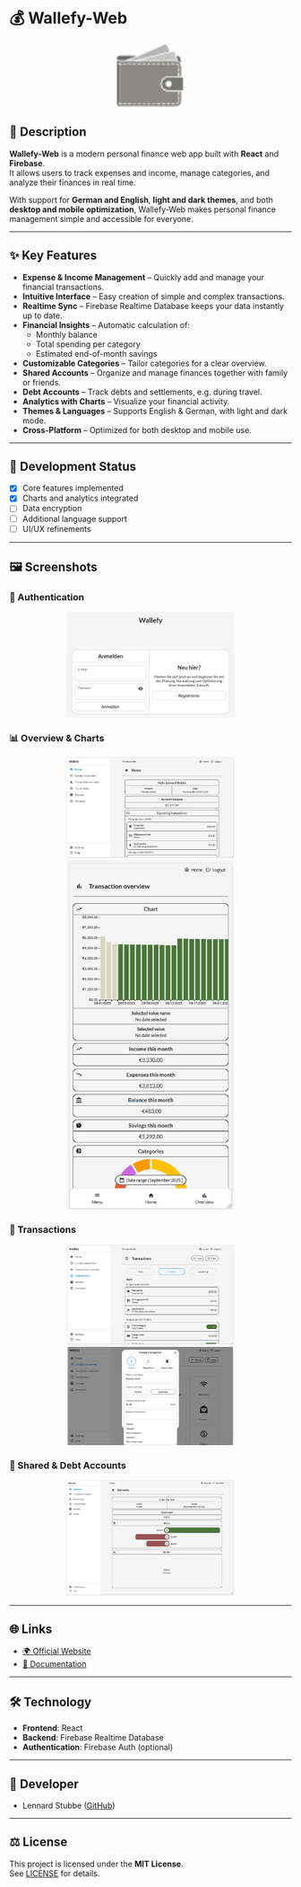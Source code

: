 # 💰 Wallefy-Web

<!-- App Icon -->
<p align="center">
  <img src="src/WallefyIcon.svg" alt="App Icon" width="120"/>
</p>

## 📝 Description
**Wallefy-Web** is a modern personal finance web app built with **React** and **Firebase**.  
It allows users to track expenses and income, manage categories, and analyze their finances in real time.  

With support for **German and English**, **light and dark themes**, and both **desktop and mobile optimization**, Wallefy-Web makes personal finance management simple and accessible for everyone.  

---

## ✨ Key Features
- **Expense & Income Management** – Quickly add and manage your financial transactions.  
- **Intuitive Interface** – Easy creation of simple and complex transactions.  
- **Realtime Sync** – Firebase Realtime Database keeps your data instantly up to date.  
- **Financial Insights** – Automatic calculation of:  
  - Monthly balance  
  - Total spending per category  
  - Estimated end-of-month savings  
- **Customizable Categories** – Tailor categories for a clear overview.  
- **Shared Accounts** – Organize and manage finances together with family or friends.  
- **Debt Accounts** – Track debts and settlements, e.g. during travel.  
- **Analytics with Charts** – Visualize your financial activity.  
- **Themes & Languages** – Supports English & German, with light and dark mode.  
- **Cross-Platform** – Optimized for both desktop and mobile use.  

---

## 🚀 Development Status
- [x] Core features implemented  
- [x] Charts and analytics integrated  
- [ ] Data encryption  
- [ ] Additional language support  
- [ ] UI/UX refinements  

---

## 🖼️ Screenshots

### 🔐 Authentication
<p align="center">
  <img src="screenshots/Screenshot-Auth.png" width="300"/>
</p>

### 📊 Overview & Charts
<p align="center">
  <img src="screenshots/Screenshot-Overview.png" width="300"/>
  <img src="screenshots/Screenshot-Charts.png" width="300"/>
</p>

### 💸 Transactions
<p align="center">
  <img src="screenshots/Screenshot-Transactions.png" width="300"/>
  <img src="screenshots/Screenshot-Create-Transaction.png" width="300"/>
</p>

### 🤝 Shared & Debt Accounts
<p align="center">
  <img src="screenshots/Screenshot-Depts.png" width="300"/>
</p>

---

## 🌐 Links
- [🌍 Official Website](https://example.com)  
- [📖 Documentation](https://example.com/docs)  

---

## 🛠️ Technology
- **Frontend**: React  
- **Backend**: Firebase Realtime Database  
- **Authentication**: Firebase Auth (optional)  

---

## 👥 Developer
- Lennard Stubbe ([GitHub](https://github.com/LS-Studios))  

---

## ⚖️ License
This project is licensed under the **MIT License**.  
See [LICENSE](LICENSE) for details.
